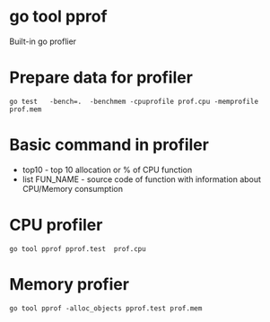 # go tool pprof
Built-in go proflier

# Prepare data for profiler
```
go test   -bench=.  -benchmem -cpuprofile prof.cpu -memprofile prof.mem
```

# Basic command in profiler
* top10 - top 10 allocation or % of CPU function
* list FUN_NAME - source code of function with information about CPU/Memory consumption 

# CPU profiler
```
go tool pprof pprof.test  prof.cpu
```
# Memory profier
```
go tool pprof -alloc_objects pprof.test prof.mem
```
